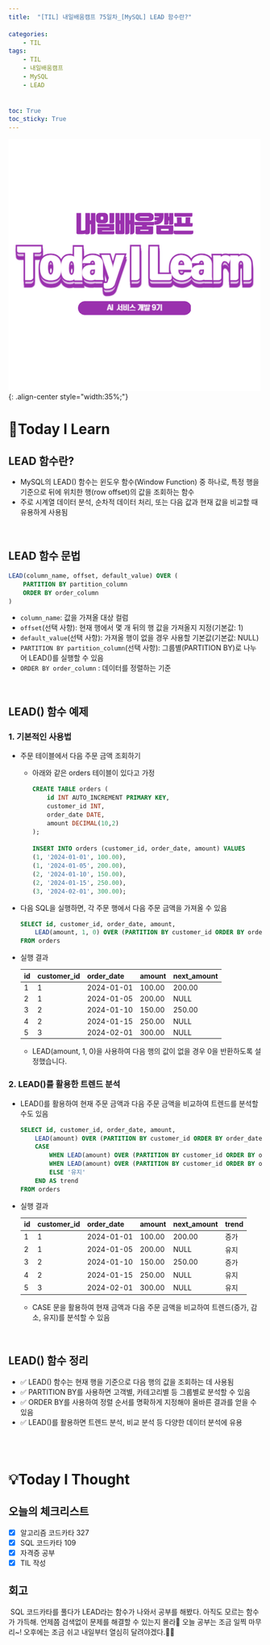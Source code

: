 ```yaml
---
title:  "[TIL] 내일배움캠프 75일차_[MySQL] LEAD 함수란?" 

categories: 
    - TIL
tags: 
    - TIL
    - 내일배움캠프
    - MySQL
    - LEAD


toc: True
toc_sticky: True
---
```


![TIL](/assets/images/TIL2.png){: .align-center style="width:35%;"}

# 👀Today I Learn
## LEAD 함수란?

- MySQL의 LEAD() 함수는 윈도우 함수(Window Function) 중 하나로, 특정 행을 기준으로 뒤에 위치한 행(row offset)의 값을 조회하는 함수
- 주로 시계열 데이터 분석, 순차적 데이터 처리, 또는 다음 값과 현재 값을 비교할 때 유용하게 사용됨

<br>

## LEAD 함수 문법

```sql
LEAD(column_name, offset, default_value) OVER (
    PARTITION BY partition_column
    ORDER BY order_column
)
```

- `column_name`: 값을 가져올 대상 컬럼
- `offset`(선택 사항): 현재 행에서 몇 개 뒤의 행 값을 가져올지 지정(기본값: 1)
- `default_value`(선택 사항): 가져올 행이 없을 경우 사용할 기본값(기본값: NULL)
- `PARTITION BY partition_column`(선택 사항): 그룹별(PARTITION BY)로 나누어 LEAD()를 실행할 수 있음
- `ORDER BY order_column` : 데이터를 정렬하는 기준

<br>

## LEAD() 함수 예제

### 1. 기본적인 사용법

- 주문 테이블에서 다음 주문 금액 조회하기

  - 아래와 같은 orders 테이블이 있다고 가정

    ```sql
    CREATE TABLE orders (
        id INT AUTO_INCREMENT PRIMARY KEY,
        customer_id INT,
        order_date DATE,
        amount DECIMAL(10,2)
    );

    INSERT INTO orders (customer_id, order_date, amount) VALUES
    (1, '2024-01-01', 100.00),
    (1, '2024-01-05', 200.00),
    (2, '2024-01-10', 150.00),
    (2, '2024-01-15', 250.00),
    (3, '2024-02-01', 300.00);
    ```

- 다음 SQL을 실행하면, 각 주문 행에서 다음 주문 금액을 가져올 수 있음

    ```sql
    SELECT id, customer_id, order_date, amount,
        LEAD(amount, 1, 0) OVER (PARTITION BY customer_id ORDER BY order_date) AS next_amount
    FROM orders
    ```

- 실행 결과

    | id | customer_id | order_date | amount | next_amount |
    |----|-------------|------------|--------|-------------|
    | 1  | 1           | 2024-01-01 | 100.00 | 200.00      |
    | 2  | 1           | 2024-01-05 | 200.00 | NULL        |
    | 3  | 2           | 2024-01-10 | 150.00 | 250.00      |
    | 4  | 2           | 2024-01-15 | 250.00 | NULL        |
    | 5  | 3           | 2024-02-01 | 300.00 | NULL        |

  - LEAD(amount, 1, 0)을 사용하여 다음 행의 값이 없을 경우 0을 반환하도록 설정했습니다.


### 2. LEAD()를 활용한 트렌드 분석

- LEAD()를 활용하여 현재 주문 금액과 다음 주문 금액을 비교하여 트렌드를 분석할 수도 있음

    ```sql
    SELECT id, customer_id, order_date, amount,
        LEAD(amount) OVER (PARTITION BY customer_id ORDER BY order_date) AS next_amount,
        CASE
            WHEN LEAD(amount) OVER (PARTITION BY customer_id ORDER BY order_date) > amount THEN '증가'
            WHEN LEAD(amount) OVER (PARTITION BY customer_id ORDER BY order_date) < amount THEN '감소'
            ELSE '유지'
        END AS trend
    FROM orders
    ```

- 실행 결과

    | id | customer_id | order_date | amount | next_amount | trend |
    |----|-------------|------------|--------|-------------|-------|
    | 1  | 1           | 2024-01-01 | 100.00 | 200.00      | 증가  |
    | 2  | 1           | 2024-01-05 | 200.00 | NULL        | 유지  |
    | 3  | 2           | 2024-01-10 | 150.00 | 250.00      | 증가  |
    | 4  | 2           | 2024-01-15 | 250.00 | NULL        | 유지  |
    | 5  | 3           | 2024-02-01 | 300.00 | NULL        | 유지  |

  - CASE 문을 활용하여 현재 금액과 다음 주문 금액을 비교하여 트렌드(증가, 감소, 유지)를 분석할 수 있음


<br>

## LEAD() 함수 정리

- ✅ LEAD() 함수는 현재 행을 기준으로 다음 행의 값을 조회하는 데 사용됨
- ✅ PARTITION BY를 사용하면 고객별, 카테고리별 등 그룹별로 분석할 수 있음
- ✅ ORDER BY를 사용하여 정렬 순서를 명확하게 지정해야 올바른 결과를 얻을 수 있음
- ✅ LEAD()를 활용하면 트렌드 분석, 비교 분석 등 다양한 데이터 분석에 유용


<br>
<br>


# 💡Today I Thought

## 오늘의 체크리스트
- [x] 알고리즘 코드카타 327
- [x] SQL 코드카타 109
- [x] 자격증 공부
- [x] TIL 작성

## 회고
&nbsp;SQL 코드카타를 풀다가 LEAD라는 함수가 나와서 공부를 해봤다. 아직도 모르는 함수가 가득해. 언제쯤 검색없이 문제를 해결할 수 있는지 몰라🤔 오늘 공부는 조금 일찍 마무리~! 오후에는 조금 쉬고 내일부터 열심히 달려야겠다.🏃‍♂️